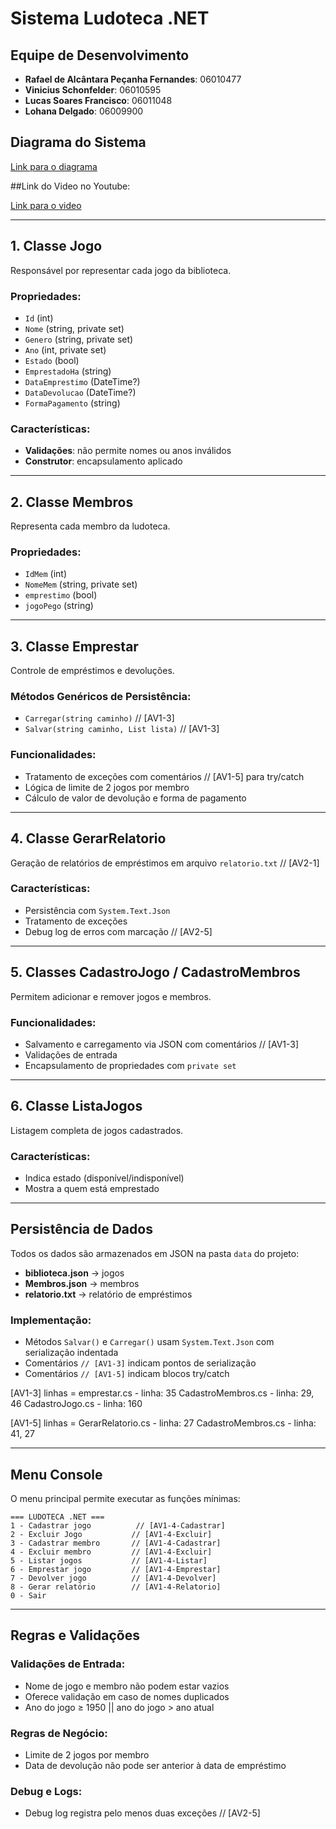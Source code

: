 # Sistema Ludoteca .NET

## Equipe de Desenvolvimento
- **Rafael de Alcântara Peçanha Fernandes**: 06010477
- **Vinicius Schonfelder**: 06010595
- **Lucas Soares Francisco**: 06011048
- **Lohana Delgado**: 06009900

## Diagrama do Sistema
[Link para o diagrama](https://drive.google.com/file/d/1MUU0Vlw6h7DLvbSXrZoR-zlAHMT5Icm9/view?usp=sharing)

##Link do Video no Youtube:

[Link para o video](https://youtu.be/CXJSIICWTqQ)

---

## 1. Classe Jogo
Responsável por representar cada jogo da biblioteca.

### Propriedades:
- `Id` (int)
- `Nome` (string, private set)
- `Genero` (string, private set)
- `Ano` (int, private set)
- `Estado` (bool)
- `EmprestadoHa` (string)
- `DataEmprestimo` (DateTime?)
- `DataDevolucao` (DateTime?)
- `FormaPagamento` (string)

### Características:
- **Validações**: não permite nomes ou anos inválidos
- **Construtor**: encapsulamento aplicado

---

## 2. Classe Membros
Representa cada membro da ludoteca.

### Propriedades:
- `IdMem` (int)
- `NomeMem` (string, private set)
- `emprestimo` (bool)
- `jogoPego` (string)

---

## 3. Classe Emprestar
Controle de empréstimos e devoluções.

### Métodos Genéricos de Persistência:
- `Carregar(string caminho)` // [AV1-3]
- `Salvar(string caminho, List lista)` // [AV1-3]

### Funcionalidades:
- Tratamento de exceções com comentários // [AV1-5] para try/catch
- Lógica de limite de 2 jogos por membro
- Cálculo de valor de devolução e forma de pagamento

---

## 4. Classe GerarRelatorio
Geração de relatórios de empréstimos em arquivo `relatorio.txt` // [AV2-1]

### Características:
- Persistência com `System.Text.Json`
- Tratamento de exceções
- Debug log de erros com marcação // [AV2-5]

---

## 5. Classes CadastroJogo / CadastroMembros
Permitem adicionar e remover jogos e membros.

### Funcionalidades:
- Salvamento e carregamento via JSON com comentários // [AV1-3]
- Validações de entrada
- Encapsulamento de propriedades com `private set`

---

## 6. Classe ListaJogos
Listagem completa de jogos cadastrados.

### Características:
- Indica estado (disponível/indisponível)
- Mostra a quem está emprestado

---

## Persistência de Dados
Todos os dados são armazenados em JSON na pasta `data` do projeto:

- **biblioteca.json** → jogos
- **Membros.json** → membros  
- **relatorio.txt** → relatório de empréstimos

### Implementação:
- Métodos `Salvar()` e `Carregar()` usam `System.Text.Json` com serialização indentada
- Comentários `// [AV1-3]` indicam pontos de serialização
- Comentários `// [AV1-5]` indicam blocos try/catch

[AV1-3] linhas = 
emprestar.cs - linha: 35
CadastroMembros.cs - linha: 29, 46
CadastroJogo.cs - linha: 160

[AV1-5] linhas =
GerarRelatorio.cs - linha: 27
CadastroMembros.cs - linha: 41, 27

---

## Menu Console
O menu principal permite executar as funções mínimas:

```
=== LUDOTECA .NET ===
1 - Cadastrar jogo          // [AV1-4-Cadastrar]
2 - Excluir Jogo           // [AV1-4-Excluir]
3 - Cadastrar membro       // [AV1-4-Cadastrar]
4 - Excluir membro         // [AV1-4-Excluir]
5 - Listar jogos           // [AV1-4-Listar]
6 - Emprestar jogo         // [AV1-4-Emprestar]
7 - Devolver jogo          // [AV1-4-Devolver]
8 - Gerar relatório        // [AV1-4-Relatorio]
0 - Sair
```

---

## Regras e Validações

### Validações de Entrada:
- Nome de jogo e membro não podem estar vazios
- Oferece validação em caso de nomes duplicados
- Ano do jogo ≥ 1950 || ano do jogo > ano atual


### Regras de Negócio:
- Limite de 2 jogos por membro
- Data de devolução não pode ser anterior à data de empréstimo

### Debug e Logs:
- Debug log registra pelo menos duas exceções // [AV2-5]





